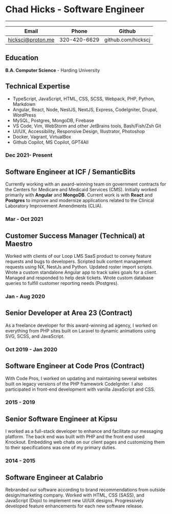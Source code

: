 # Chad Hicks - Software Engineer
-- --------------------------------------------

| Email                | Phone        | Github             |
| -------------------- | ------------ | ------------------ |
| hickscj@proton.me | 320-420-6629 | github.com/hickscj |

## Education
**B.A. Computer Science** - Harding University

## Technical Expertise
- TypeScript, JavaScript, HTML, CSS, SCSS, Webpack, PHP, Python, Markdown
- Angular, React, Node, NestJS, NextJS, Express, CodeIgniter, Drupal, WordPress
- MySQL, Postgres, MongoDB, Firebase
- VS Code, Vim, WebStorm and other JetBrains tools, Bash/Fish/Zsh Git
- UI/UX, Accessibility, Responsive Design, Illustrator, Photoshop
- Docker, Vagrant, VirtualBox
- Github Copilot, MS Copilot, GPT4All
 
### Dec 2021- Present
## Software Engineer at ICF / SemanticBits
Currently working with an award-winning team on government contracts for the Centers for Medicare and Medicaid Services (CMS). Initially worked primarily with **Angular** and **MongoDB**. Current work is with **React** and **Postgres** to improve and modernize applications related to the Clinical Laboratory Improvement Amendments (CLIA).

### Mar - Oct 2021
## Customer Success Manager (Technical) at Maestro
Worked with clients of our Loop LMS SaaS product to convey feature requests and bugs to developers. Scripted bulk content management requests using NX, NestJs and Python. Updated roster import scripts. Wrote a custom standalone Angular app to track sales goals for a client. Managed and responded to help desk tickets. Wrote custom database queries to fulfill customer reporting needs (Postgres).

### Jan - Aug 2020
## Senior Developer at Area 23 (Contract)
As a freelance developer for this award-winning ad agency, I worked on everything from PHP sites built on Laravel to dynamic animations using SVG, SCSS, and JavaScript.

### Oct 2019 - Jan 2020
## Software Engineer at Code Pros (Contract)
With Code Pros, I worked on updating and maintaining several websites built on legacy versions of the PHP framework CodeIgniter. I also participated in front-end development with vanilla JavaScript and CSS.

### 2015 - 2019
## Senior Software Engineer at Kipsu
I worked as a full-stack developer to enhance and facilitate our messaging platform. The back end was built with PHP and the front end used Knockout. Embedding web chats on our client pages and customizing them to their specifications was one of my primary duties.

### 2014 - 2015
## Software Engineer at Calabrio
Rebranded our software according to brand recommendations from outside design/marketing company. Worked with HTML, CSS (SASS), and JavaScript (Dojo) to implement new UI/UX designs. Progressively developed feature enhancements for each new software release.

